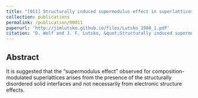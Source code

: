 ```yaml
---
title: "[011] Structurally induced supermodulus effect in superlattices"
collection: publications
permalink: /publication/00011
paperurl: 'http://jimlutsko.github.io/files/Lutsko_1988_1.pdf'
citation: 'D. Wolf and J. F. Lutsko, &quot;Structurally induced supermodulus effect in superlattices&quot;, <i>Phys. Rev. Lett.</i>, <strong>60</strong>, 1170 (1988)'
---
```

Abstract
---
It is suggested that the “supermodulus effect” observed for composition-modulated superlattices arises from the presence of the structurally disordered solid interfaces and not necessarily from electronic structure effects.
